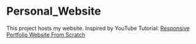 # Personal_Website

This project hosts my website.
Inspired by YouTube Tutorial: [Responsive Portfolio Website From Scratch](https://www.youtube.com/watch?v=ldwlOzRvYOU)
